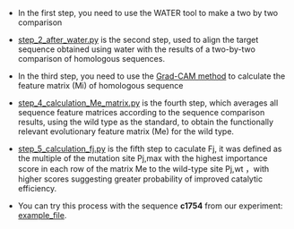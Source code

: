 - In the first step, you need to use the WATER tool to make a two by two comparison
  
- [step_2_after_water.py](step_2_after_water.py)  is the second step, used to align the target sequence obtained using water with the results of a two-by-two comparison of homologous sequences.

- In the third step, you need to use the [Grad-CAM method](../MECE.py) to calculate the feature matrix (Mi) of homologous sequence

- [step_4_calculation_Me_matrix.py](step_4_calculation_Me_matrix.py) is the fourth step, which averages all sequence feature matrices according to the sequence comparison results, using the wild type as the standard, to obtain the functionally relevant evolutionary feature matrix (Me) for the wild type.

- [step_5_calculation_fj.py](step_5_calculation_fj.py) is the fifth step to caculate Fj, it was defined as the multiple of the mutation site Pj,max with the highest importance score in each row of the matrix Me to the wild-type site Pj,wt ，with higher scores suggesting greater probability of improved catalytic efficiency.

- You can try this process with the sequence <b>c1754</b> from our experiment: [example_file](c1754.fa).
